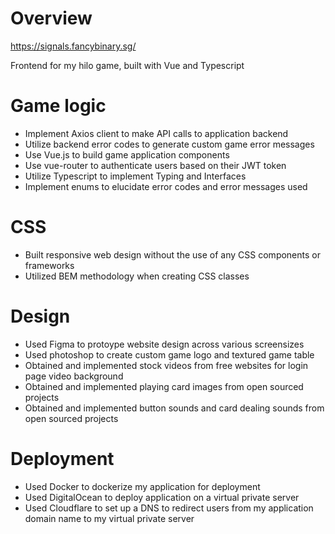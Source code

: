 # Overview
https://signals.fancybinary.sg/

Frontend for my hilo game, built with Vue and Typescript

# Game logic
 - Implement Axios client to make API calls to application backend
 - Utilize backend error codes to generate custom game error messages
 - Use Vue.js to build game application components
 - Use vue-router to authenticate users based on their JWT token
 - Utilize Typescript to implement Typing and Interfaces
 - Implement enums to elucidate error codes and error messages used

# CSS
 - Built responsive web design without the use of any CSS components or frameworks
 - Utilized BEM methodology when creating CSS classes

# Design
 - Used Figma to protoype website design across various screensizes
 - Used photoshop to create custom game logo and textured game table
 - Obtained and implemented stock videos from free websites for login page video background
 - Obtained and implemented playing card images from open sourced projects
 - Obtained and implemented button sounds and card dealing sounds from open sourced projects

# Deployment
 - Used Docker to dockerize my application for deployment
 - Used DigitalOcean to deploy application on a virtual private server
 - Used Cloudflare to set up a DNS to redirect users from my application domain name to my virtual private server
